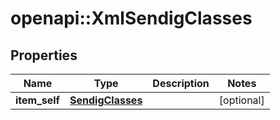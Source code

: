 # openapi::XmlSendigClasses


## Properties
Name | Type | Description | Notes
------------ | ------------- | ------------- | -------------
**item_self** | [**SendigClasses**](SendigClasses.md) |  | [optional] 


